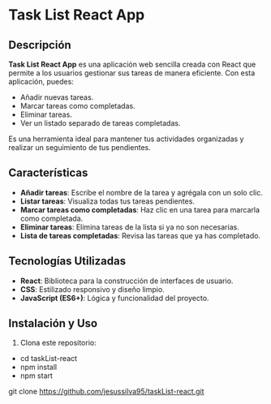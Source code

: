 
# Task List React App

## Descripción
**Task List React App** es una aplicación web sencilla creada con React que permite a los usuarios gestionar sus tareas de manera eficiente. Con esta aplicación, puedes:

- Añadir nuevas tareas.
- Marcar tareas como completadas.
- Eliminar tareas.
- Ver un listado separado de tareas completadas.

Es una herramienta ideal para mantener tus actividades organizadas y realizar un seguimiento de tus pendientes.

## Características
- **Añadir tareas**: Escribe el nombre de la tarea y agrégala con un solo clic.
- **Listar tareas**: Visualiza todas tus tareas pendientes.
- **Marcar tareas como completadas**: Haz clic en una tarea para marcarla como completada.
- **Eliminar tareas**: Elimina tareas de la lista si ya no son necesarias.
- **Lista de tareas completadas**: Revisa las tareas que ya has completado.

## Tecnologías Utilizadas
- **React**: Biblioteca para la construcción de interfaces de usuario.
- **CSS**: Estilizado responsivo y diseño limpio.
- **JavaScript (ES6+)**: Lógica y funcionalidad del proyecto.

## Instalación y Uso
1. Clona este repositorio:

-   cd taskList-react
-   npm install
-   npm start


   git clone https://github.com/jesussilva95/taskList-react.git

